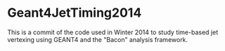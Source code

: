 # Geant4JetTiming2014
This is a commit of the code used in Winter 2014 to study time-based jet vertexing using GEANT4 and the "Bacon" analysis framework. 
